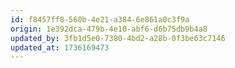 ```yaml
---
id: f8457ff8-560b-4e21-a384-6e861a0c3f9a
origin: 1e392dca-479b-4e10-abf6-d6b75db9b4a8
updated_by: 3fb1d5e0-7380-4bd2-a28b-0f3be63c7146
updated_at: 1736169473
---
```

